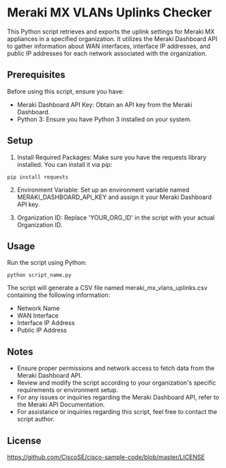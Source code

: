 # Meraki MX VLANs Uplinks Checker
This Python script retrieves and exports the uplink settings for Meraki MX appliances in a specified organization. It utilizes the Meraki Dashboard API to gather information about WAN interfaces, interface IP addresses, and public IP addresses for each network associated with the organization.

## Prerequisites
Before using this script, ensure you have:

* Meraki Dashboard API Key: Obtain an API key from the Meraki Dashboard.
* Python 3: Ensure you have Python 3 installed on your system.
## Setup
1. Install Required Packages: Make sure you have the requests library installed. You can install it via pip:

```Copy code
pip install requests
```

2. Environment Variable: Set up an environment variable named MERAKI_DASHBOARD_API_KEY and assign it your Meraki Dashboard API key.

3. Organization ID: Replace 'YOUR_ORG_ID' in the script with your actual Organization ID.

## Usage
Run the script using Python:

```Copy code
python script_name.py
```
The script will generate a CSV file named meraki_mx_vlans_uplinks.csv containing the following information:

* Network Name
* WAN Interface
* Interface IP Address
* Public IP Address
## Notes
* Ensure proper permissions and network access to fetch data from the Meraki Dashboard API.
* Review and modify the script according to your organization's specific requirements or environment setup.
* For any issues or inquiries regarding the Meraki Dashboard API, refer to the Meraki API Documentation.
* For assistance or inquiries regarding this script, feel free to contact the script author.
## License

https://github.com/CiscoSE/cisco-sample-code/blob/master/LICENSE